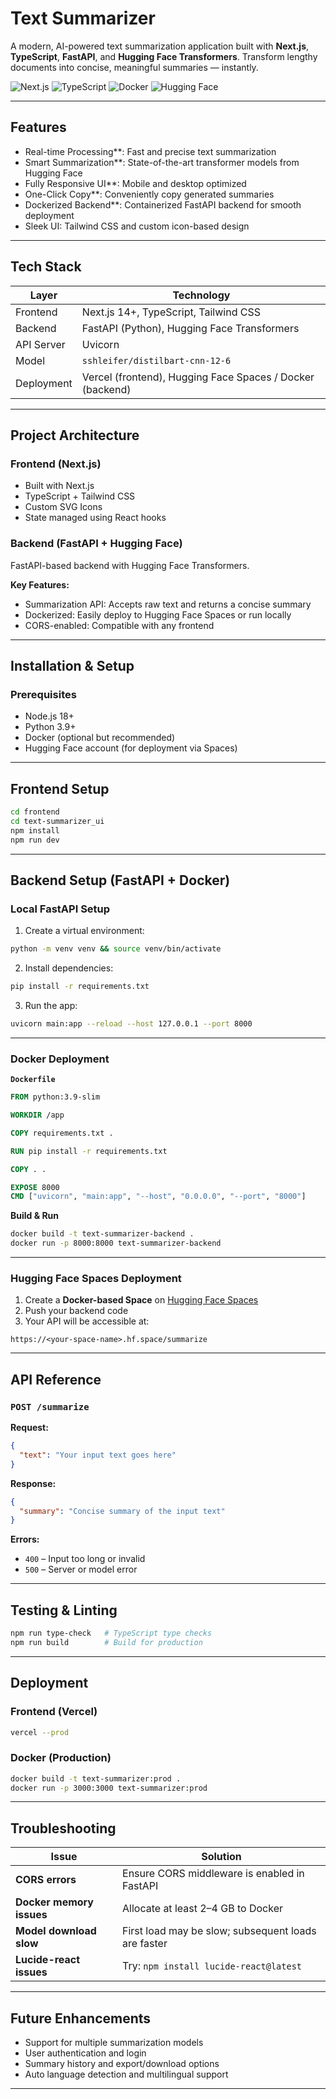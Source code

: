 
# Text Summarizer

A modern, AI-powered text summarization application built with **Next.js**, **TypeScript**, **FastAPI**, and **Hugging Face Transformers**. Transform lengthy documents into concise, meaningful summaries — instantly.

![Next.js](https://img.shields.io/badge/Next.js-13+-black?style=for-the-badge\&logo=next.js)
![TypeScript](https://img.shields.io/badge/TypeScript-blue?style=for-the-badge\&logo=typescript)
![Docker](https://img.shields.io/badge/Docker-2496ED?style=for-the-badge\&logo=docker\&logoColor=white)
![Hugging Face](https://img.shields.io/badge/Hugging%20Face-FFD21E?style=for-the-badge\&logo=huggingface)

---

## Features

* Real-time Processing**: Fast and precise text summarization
* Smart Summarization**: State-of-the-art transformer models from Hugging Face
* Fully Responsive UI**: Mobile and desktop optimized
* One-Click Copy**: Conveniently copy generated summaries
* Dockerized Backend**: Containerized FastAPI backend for smooth deployment
* Sleek UI: Tailwind CSS and custom icon-based design

---

## Tech Stack

| Layer      | Technology                                                |
| ---------- | --------------------------------------------------------- |
| Frontend   | Next.js 14+, TypeScript, Tailwind CSS                     |
| Backend    | FastAPI (Python), Hugging Face Transformers               |
| API Server | Uvicorn                                                   |
| Model      | `sshleifer/distilbart-cnn-12-6`                           |
| Deployment | Vercel (frontend), Hugging Face Spaces / Docker (backend) |

---

## Project Architecture

### Frontend (Next.js)

* Built with Next.js
* TypeScript + Tailwind CSS
* Custom SVG Icons
* State managed using React hooks

### Backend (FastAPI + Hugging Face)

FastAPI-based backend with Hugging Face Transformers.

**Key Features:**

* Summarization API: Accepts raw text and returns a concise summary
* Dockerized: Easily deploy to Hugging Face Spaces or run locally
* CORS-enabled: Compatible with any frontend

---

## Installation & Setup

### Prerequisites

* Node.js 18+
* Python 3.9+
* Docker (optional but recommended)
* Hugging Face account (for deployment via Spaces)

---

## Frontend Setup

```bash
cd frontend
cd text-summarizer_ui
npm install
npm run dev
```
---

## Backend Setup (FastAPI + Docker)

###  Local FastAPI Setup

1. Create a virtual environment:

```bash
python -m venv venv && source venv/bin/activate
```

2. Install dependencies:

```bash
pip install -r requirements.txt
```

3. Run the app:

```bash
uvicorn main:app --reload --host 127.0.0.1 --port 8000
```

---

### Docker Deployment

**`Dockerfile`**

```dockerfile
FROM python:3.9-slim

WORKDIR /app

COPY requirements.txt .

RUN pip install -r requirements.txt

COPY . .

EXPOSE 8000
CMD ["uvicorn", "main:app", "--host", "0.0.0.0", "--port", "8000"]
```

**Build & Run**

```bash
docker build -t text-summarizer-backend .
docker run -p 8000:8000 text-summarizer-backend
```

---

### Hugging Face Spaces Deployment

1. Create a **Docker-based Space** on [Hugging Face Spaces](https://huggingface.co/spaces)
2. Push your backend code
3. Your API will be accessible at:

```
https://<your-space-name>.hf.space/summarize
```

---

## API Reference

### `POST /summarize`

**Request:**

```json
{
  "text": "Your input text goes here"
}
```

**Response:**

```json
{
  "summary": "Concise summary of the input text"
}
```

**Errors:**

* `400` – Input too long or invalid
* `500` – Server or model error

---

## Testing & Linting

```bash
npm run type-check   # TypeScript type checks
npm run build        # Build for production
```

---

## Deployment

### Frontend (Vercel)

```bash
vercel --prod
```

### Docker (Production)

```bash
docker build -t text-summarizer:prod .
docker run -p 3000:3000 text-summarizer:prod
```

---

## Troubleshooting

| Issue                    | Solution                                            |
| ------------------------ | --------------------------------------------------- |
| **CORS errors**          | Ensure CORS middleware is enabled in FastAPI        |
| **Docker memory issues** | Allocate at least 2–4 GB to Docker                  |
| **Model download slow**  | First load may be slow; subsequent loads are faster |
| **Lucide-react issues**  | Try: `npm install lucide-react@latest`              |

---

## Future Enhancements

* Support for multiple summarization models
* User authentication and login
* Summary history and export/download options
* Auto language detection and multilingual support
  
---
